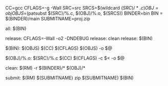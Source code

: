 CC=gcc
CFLAGS=-g -Wall
SRC=src
SRCS=$(wildcard $(SRC)/*.c)
OBJ=obj
OBJS=$(patsubst $(SRC)/%.c, $(OBJ)/%.o, $(SRCS))
BINDER=bin
BIN = $(BINDER)/main
SUBMITNAME=proj.zip

all: $(BIN)

release: CFLAGS=-Wall -o2 -DNDEBUG
release: clean
release: $(BIN)

$(BIN): $(OBJS)
	$(CC) $(CFLAGS) $(OBJS) -o $@

$(OBJ)/%.o: $(SRC)/%.c
	$(CC) $(CFLAGS) -c $< -o $@

clean:
	$(RM) -r $(BINDER)/* $(OBJ)/*

submit:
	$(RM) $(SUBMITNAME)
	zip $(SUBMITNAME) $(BIN)